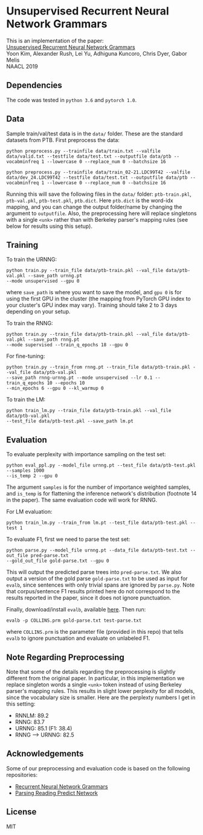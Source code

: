 # Unsupervised Recurrent Neural Network Grammars

This is an implementation of the paper:  
[Unsupervised Recurrent Neural Network Grammars](https://arxiv.org/abs/1904.03746)  
Yoon Kim, Alexander Rush, Lei Yu, Adhiguna Kuncoro, Chris Dyer, Gabor Melis  
NAACL 2019  

## Dependencies
The code was tested in `python 3.6` and `pytorch 1.0`.

## Data  
Sample train/val/test data is in the `data/` folder. These are the standard datasets from PTB.
First preprocess the data:
```
python preprocess.py --trainfile data/train.txt --valfile data/valid.txt --testfile data/test.txt --outputfile data/ptb --vocabminfreq 1 --lowercase 0 --replace_num 0 --batchsize 16

python preprocess.py --trainfile data/train_02-21.LDC99T42 --valfile data/dev_24.LDC99T42 --testfile data/test.txt --outputfile data/ptb --vocabminfreq 1 --lowercase 0 --replace_num 0 --batchsize 16
```
Running this will save the following files in the `data/` folder: `ptb-train.pkl`, `ptb-val.pkl`,
`ptb-test.pkl`, `ptb.dict`. Here `ptb.dict` is the word-idx mapping, and you can change the
output folder/name by changing the argument to `outputfile`. Also, the preprocessing here
will replace singletons with a single `<unk>` rather than with Berkeley parser's mapping rules
(see below for results using this setup).

## Training
To train the URNNG:
```
python train.py --train_file data/ptb-train.pkl --val_file data/ptb-val.pkl --save_path urnng.pt 
--mode unsupervised --gpu 0
```
where `save_path` is where you want to save the model, and `gpu 0` is for using the first GPU
in the cluster (the mapping from PyTorch GPU index to your cluster's GPU index may vary).
Training should take 2 to 3 days depending on your setup.

To train the RNNG:
```
python train.py --train_file data/ptb-train.pkl --val_file data/ptb-val.pkl --save_path rnng.pt 
--mode supervised --train_q_epochs 18 --gpu 0 
```

For fine-tuning:
```
python train.py --train_from rnng.pt --train_file data/ptb-train.pkl --val_file data/ptb-val.pkl 
--save_path rnng-urnng.pt --mode unsupervised --lr 0.1 --train_q_epochs 10 --epochs 10 
--min_epochs 6 --gpu 0 --kl_warmup 0
```

To train the LM:
```
python train_lm.py --train_file data/ptb-train.pkl --val_file data/ptb-val.pkl 
--test_file data/ptb-test.pkl --save_path lm.pt 
```

## Evaluation
To evaluate perplexity with importance sampling on the test set:
```
python eval_ppl.py --model_file urnng.pt --test_file data/ptb-test.pkl --samples 1000 
--is_temp 2 --gpu 0
```
The argument `samples` is for the number of importance weighted samples, and `is_temp` is for
flattening the inference network's distribution (footnote 14 in the paper).
The same evaluation code will work for RNNG. 

For LM evaluation:
```
python train_lm.py --train_from lm.pt --test_file data/ptb-test.pkl --test 1
```

To evaluate F1, first we need to parse the test set:
```
python parse.py --model_file urnng.pt --data_file data/ptb-test.txt --out_file pred-parse.txt 
--gold_out_file gold-parse.txt --gpu 0
```
This will output the predicted parse trees into `pred-parse.txt`. We also output a version
of the gold parse `gold-parse.txt` to be used as input for `evalb`, since sentences with only trivial spans are ignored by `parse.py`. Note that corpus/sentence F1 results printed here do not correspond to the results reported in the paper, since it does not ignore punctuation. 

Finally, download/install `evalb`, available [here](https://nlp.cs.nyu.edu/evalb).
Then run:
```
evalb -p COLLINS.prm gold-parse.txt test-parse.txt
```
where `COLLINS.prm` is the parameter file (provided in this repo) that tells `evalb` to ignore
punctuation and evaluate on unlabeled F1.

## Note Regarding Preprocessing
Note that some of the details regarding the preprocessing is slightly different from the original 
paper. In particular, in this implementation we replace singleton words a single `<unk>` token
instead of using Berkeley parser's mapping rules. This results in slight lower perplexity
for all models, since the vocabulary size is smaller. Here are the perplexty numbers I get
in this setting:

- RNNLM: 89.2 
- RNNG: 83.7 
- URNNG: 85.1 (F1: 38.4) 
- RNNG --> URNNG: 82.5

## Acknowledgements
Some of our preprocessing and evaluation code is based on the following repositories:  
- [Recurrent Neural Network Grammars](https://github.com/clab/rnng)  
- [Parsing Reading Predict Network](https://github.com/yikangshen/PRPN)  

## License
MIT